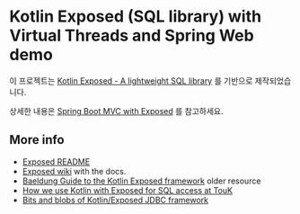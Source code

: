 # Kotlin Exposed (SQL library) with Virtual Threads and Spring Web demo

이
프로젝트는  [Kotlin Exposed - A lightweight SQL library](https://blog.jdriven.com/2019/07/kotlin-exposed-a-lightweight-sql-library/)
를 기반으로 제작되었습니다.

상세한
내용은 [Spring Boot MVC with Exposed](https://debop.notion.site/Spring-Boot-MVC-with-Exposed-1ad2744526b0807f86a1eaaeb4c6baae)
를 참고하세요.

## More info

* [Exposed README](https://github.com/JetBrains/Exposed)
* [Exposed wiki](https://github.com/JetBrains/Exposed/wiki) with the docs.
* [Baeldung Guide to the Kotlin Exposed framework](https://www.baeldung.com/kotlin-exposed-persistence) older resource
* [How we use Kotlin with Exposed for SQL access at TouK](https://medium.com/@pjagielski/how-we-use-kotlin-with-exposed-at-touk-eacaae4565b5)
* [Bits and blobs of Kotlin/Exposed JDBC framework](https://medium.com/@OhadShai/bits-and-blobs-of-kotlin-exposed-jdbc-framework-f1ee56dc8840)
